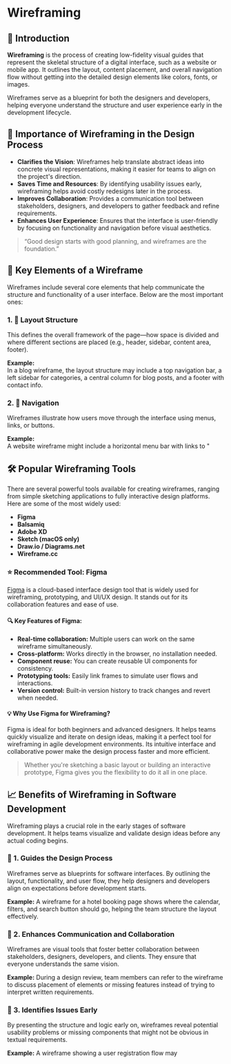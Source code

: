 # Wireframing

## 📌 Introduction

**Wireframing** is the process of creating low-fidelity visual guides that represent the skeletal structure of a digital interface, such as a website or mobile app. It outlines the layout, content placement, and overall navigation flow without getting into the detailed design elements like colors, fonts, or images.

Wireframes serve as a blueprint for both the designers and developers, helping everyone understand the structure and user experience early in the development lifecycle.

## 🚀 Importance of Wireframing in the Design Process

- **Clarifies the Vision**: Wireframes help translate abstract ideas into concrete visual representations, making it easier for teams to align on the project's direction.
- **Saves Time and Resources**: By identifying usability issues early, wireframing helps avoid costly redesigns later in the process.
- **Improves Collaboration**: Provides a communication tool between stakeholders, designers, and developers to gather feedback and refine requirements.
- **Enhances User Experience**: Ensures that the interface is user-friendly by focusing on functionality and navigation before visual aesthetics.

> “Good design starts with good planning, and wireframes are the foundation.”

## 🧩 Key Elements of a Wireframe

Wireframes include several core elements that help communicate the structure and functionality of a user interface. Below are the most important ones:

### 1. 📐 Layout Structure
This defines the overall framework of the page—how space is divided and where different sections are placed (e.g., header, sidebar, content area, footer).

**Example:**  
In a blog wireframe, the layout structure may include a top navigation bar, a left sidebar for categories, a central column for blog posts, and a footer with contact info.

### 2. 🧭 Navigation
Wireframes illustrate how users move through the interface using menus, links, or buttons.

**Example:**  
A website wireframe might include a horizontal menu bar with links to "
## 🛠️ Popular Wireframing Tools

There are several powerful tools available for creating wireframes, ranging from simple sketching applications to fully interactive design platforms. Here are some of the most widely used:

- **Figma**  
- **Balsamiq**  
- **Adobe XD**  
- **Sketch (macOS only)**  
- **Draw.io / Diagrams.net**  
- **Wireframe.cc**

### ⭐ Recommended Tool: Figma

[Figma](https://figma.com) is a cloud-based interface design tool that is widely used for wireframing, prototyping, and UI/UX design. It stands out for its collaboration features and ease of use.

#### 🔍 Key Features of Figma:
- **Real-time collaboration:** Multiple users can work on the same wireframe simultaneously.
- **Cross-platform:** Works directly in the browser, no installation needed.
- **Component reuse:** You can create reusable UI components for consistency.
- **Prototyping tools:** Easily link frames to simulate user flows and interactions.
- **Version control:** Built-in version history to track changes and revert when needed.

#### 💡 Why Use Figma for Wireframing?
Figma is ideal for both beginners and advanced designers. It helps teams quickly visualize and iterate on design ideas, making it a perfect tool for wireframing in agile development environments. Its intuitive interface and collaborative power make the design process faster and more efficient.

> Whether you're sketching a basic layout or building an interactive prototype, Figma gives you the flexibility to do it all in one place.

## 📈 Benefits of Wireframing in Software Development

Wireframing plays a crucial role in the early stages of software development. It helps teams visualize and validate design ideas before any actual coding begins.

### 🧭 1. Guides the Design Process
Wireframes serve as blueprints for software interfaces. By outlining the layout, functionality, and user flow, they help designers and developers align on expectations before development starts.

**Example:** A wireframe for a hotel booking page shows where the calendar, filters, and search button should go, helping the team structure the layout effectively.

### 🤝 2. Enhances Communication and Collaboration
Wireframes are visual tools that foster better collaboration between stakeholders, designers, developers, and clients. They ensure that everyone understands the same vision.

**Example:** During a design review, team members can refer to the wireframe to discuss placement of elements or missing features instead of trying to interpret written requirements.

### 🧪 3. Identifies Issues Early
By presenting the structure and logic early on, wireframes reveal potential usability problems or missing components that might not be obvious in textual requirements.

**Example:** A wireframe showing a user registration flow may
